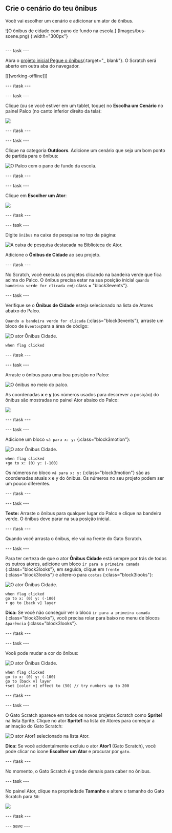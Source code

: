 ## Crie o cenário do teu ônibus

<div style="display: flex; flex-wrap: wrap">
<div style="flex-basis: 200px; flex-grow: 1; margin-right: 15px;">
Você vai escolher um cenário e adicionar um ator de ônibus.
</div>
<div>

![O ônibus de cidade com pano de fundo na escola.] (Images/bus-scene.png) {:width="300px"}

</div>
</div>

--- task ---

Abra o [projeto inicial Pegue o ônibus](https://scratch.mit.edu/projects/582214330/editor){:target="_ blank"}. O Scratch será aberto em outra aba do navegador.

[[[working-offline]]]

--- /task ---

--- task ---

Clique (ou se você estiver em um tablet, toque) no **Escolha um Cenário** no painel Palco (no canto inferior direito da tela):

![](images/choose-a-backdrop.png)

--- /task ---

--- task ---

Clique na categoria **Outdoors**. Adicione um cenário que seja um bom ponto de partida para o ônibus:

![O Palco com o pano de fundo da escola.](images/outdoor-backdrop.png)

--- /task ---

--- task ---

Clique em **Escolher um Ator**:

![](images/choose-sprite-menu.png)

--- /task ---

--- task ---

Digite `ônibus` na caixa de pesquisa no top da página:

![A caixa de pesquisa destacada na Biblioteca de Ator.](images/bus-search.png)

Adicione o **Ônibus de Cidade** ao seu projeto.

--- /task ---

 No Scratch, você executa os projetos clicando na bandeira verde que fica acima do Palco. O ônibus precisa estar na sua posição inicial `quando bandeira verde for clicada em`{: class = "block3events"}.

--- task ---

Verifique se o **Ônibus de Cidade** esteja selecionado na lista de Atores abaixo do Palco.

`Quando a bandeira verde for clicada` {:class="block3events"}, arraste um bloco de `Eventos`para a área de código:

![O ator Ônibus Cidade.](images/bus-sprite.png)

```blocks3
when flag clicked
```

--- /task ---

--- task ---

Arraste o ônibus para uma boa posição no Palco:

![O ônibus no meio do palco.](images/bus-bottom-middle.png)

As coordenadas **x** e **y** (os números usados para descrever a posição) do ônibus são mostradas no painel Ator abaixo do Palco:

![](images/coords-sprite-pane.png)


--- /task ---

--- task ---

Adicione um bloco `vá para x: y:` {:class="block3motion"}:

![O ator Ônibus Cidade.](images/bus-sprite.png)

```blocks3
when flag clicked
+go to x: (0) y: (-100)
```

Os números no bloco `vá para x: y:` {:class="block3motion"} são as coordenadas atuais x e y do ônibus. Os números no seu projeto podem ser um pouco diferentes.

--- /task ---

--- task ---

**Teste:** Arraste o ônibus para qualquer lugar do Palco e clique na bandeira verde. O ônibus deve parar na sua posição inicial.

--- /task ---

Quando você arrasta o ônibus, ele vai na frente do Gato Scratch.

--- task ---

Para ter certeza de que o ator **Ônibus Cidade** está sempre por trás de todos os outros atores, adicione um bloco `ir para a primeira camada` {:class="block3looks"}, em seguida, clique em `frente` {:class="block3looks"} e altere-o para `costas` {:class="block3looks"}:

![O ator Ônibus Cidade.](images/bus-sprite.png)

```blocks3
when flag clicked
go to x: (0) y: (-100)
+ go to [back v] layer
```

**Dica:** Se você não conseguir ver o bloco `ir para a primeira camada` {:class="block3looks"}, você precisa rolar para baixo no menu de blocos `Aparência` {:class="block3looks"}.

--- /task ---

--- task ---

Você pode mudar a cor do ônibus:

![O ator Ônibus Cidade.](images/bus-sprite.png)

```blocks3
when flag clicked
go to x: (0) y: (-100)
go to [back v] layer
+set [color v] effect to (50) // try numbers up to 200
```

--- /task ---

--- task ---

O Gato Scratch aparece em todos os novos projetos Scratch como **Sprite1** na lista Sprite. Clique no ator **Sprite1** na lista de Atores para começar a animação do Gato Scratch:

![O ator Ator1 selecionado na lista Ator.](images/sprite1-selected.png)

**Dica:** Se você acidentalmente excluiu o ator **Ator1** (Gato Scratch), você pode clicar no ícone **Escolher um Ator** e procurar por `gato`.

--- /task ---

No momento, o Gato Scratch é grande demais para caber no ônibus.

--- task ---

No painel Ator, clique na propriedade **Tamanho** e altere o tamanho do Gato Scratch para `50`:

![](images/sprite-pane-size.png)

--- /task ---

--- save ---
